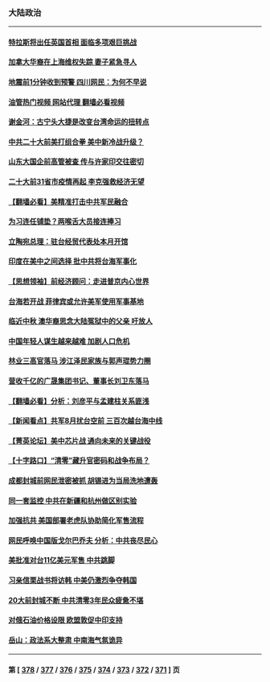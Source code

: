### 大陆政治
---
#### [特拉斯将出任英国首相 面临多项艰巨挑战](../../pages/ncid277/n13817670.md?09052045) 
#### [加拿大华裔在上海维权失踪 妻子紧急寻人](../../pages/ncid277/n13817708.md?09052045) 
#### [地震前1分钟收到预警 四川网民：为何不早说](../../pages/ncid277/n13817692.md?09052045) 
#### [油管热门视频 网站代理 翻墙必看视频](http://209.222.30.114:81/youtube.html?09052045)
#### [谢金河：古宁头大捷是改变台湾命运的扭转点](../../pages/ncid277/n13817492.md?09052045) 
#### [中共二十大前美打组合拳 美中新冷战升级？](../../pages/ncid277/n13817586.md?09052045) 
#### [山东大国企前高管被查 传与许家印交往密切](../../pages/ncid277/n13817556.md?09052045) 
#### [二十大前31省市疫情再起 李克强救经济无望](../../pages/ncid277/n13817553.md?09052045) 
#### [【翻墙必看】美精准打击中共军民融合](../../pages/ncid277/n13817475.md?09052045) 
#### [为习连任铺垫？两喉舌大员接连捧习](../../pages/ncid277/n13817444.md?09052045) 
#### [立陶宛总理：驻台经贸代表处本月开馆](../../pages/ncid277/n13817436.md?09052045) 
#### [印度在美中之间选择 批中共将台海军事化](../../pages/ncid277/n13817426.md?09052045) 
#### [【思想领袖】前经济顾问：走进普京内心世界](../../pages/ncid277/n13799758.md?09052045) 
#### [台海若开战 菲律宾或允许美军使用军事基地](../../pages/ncid277/n13817337.md?09052045) 
#### [临近中秋 澳华裔思念大陆冤狱中的父亲 吁放人](../../pages/ncid277/n13816551.md?09052045) 
#### [中国年轻人谋生越来越难 加剧人口危机](../../pages/ncid277/n13817280.md?09052045) 
#### [林业三高官落马 涉江泽民家族与郭声琨势力圈](../../pages/ncid277/n13817185.md?09052045) 
#### [营收千亿的广晟集团书记、董事长刘卫东落马](../../pages/ncid277/n13817196.md?09052045) 
#### [【翻墙必看】分析：刘彦平与孟建柱关系匪浅](../../pages/ncid277/n13817082.md?09052045) 
#### [【新闻看点】共军8月扰台空前 三百次越台海中线](../../pages/ncid277/n13817009.md?09052045) 
#### [【菁英论坛】美中芯片战 通向未来的关键战役](../../pages/ncid277/n13817010.md?09052045) 
#### [【十字路口】“清零”藏升官密码和战争布局？](../../pages/ncid277/n13816853.md?09052045) 
#### [成都封城前网民泄密被抓 胡锡进为当局洗地遭轰](../../pages/ncid277/n13816965.md?09052045) 
#### [同一套监控 中共在新疆和杭州做区别实验](../../pages/ncid277/n13816953.md?09052045) 
#### [加强抗共 美国部署老虎队协助简化军售流程](../../pages/ncid277/n13816978.md?09052045) 
#### [网民呼唤中国版戈尔巴乔夫 分析：中共丧尽民心](../../pages/ncid277/n13816373.md?09052045) 
#### [美批准对台11亿美元军售 中共跳脚](../../pages/ncid277/n13816926.md?09052045) 
#### [习亲信栗战书将访韩 中美仍激烈争夺韩国](../../pages/ncid277/n13816954.md?09052045) 
#### [20大前封城不断 中共清零3年民众疲惫不堪](../../pages/ncid277/n13816934.md?09052045) 
#### [对俄石油价格设限 欧盟敦促中印支持](../../pages/ncid277/n13816883.md?09052045) 
#### [岳山：政法系大整肃 中南海气氛诡异](../../pages/ncid277/n13816877.md?09052045) 

---
#### 第 [ [378](./378.md?09052045) / [377](./377.md?09052045) / [376](./376.md?09052045) / [375](./375.md?09052045) / [374](./374.md?09052045) / [373](./373.md?09052045) / [372](./372.md?09052045) / [371](./371.md?09052045) ] 页
